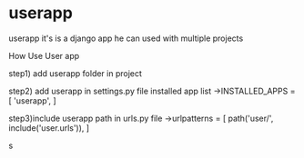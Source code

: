 # userapp
userapp it's is a django app he can used with multiple projects



How Use User app

step1) add userapp folder in project

step2) add userapp in settings.py file installed app list
->INSTALLED_APPS = [
    'userapp',
]

step3)include userapp path in urls.py file
->urlpatterns = [
    path('user/', include('user.urls')),
]

s
